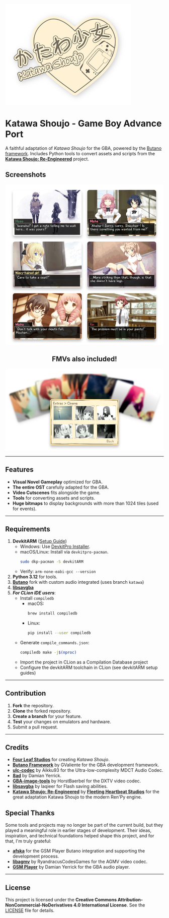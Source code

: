 ![Katawa Shoujo - Game Boy Advance Port](site/github-logo.png)

# Katawa Shoujo - Game Boy Advance Port

A faithful adaptation of *Katawa Shoujo* for the GBA, powered by
the [Butano framework](https://github.com/GValiente/butano). Includes Python tools to convert assets and scripts from
the **[Katawa Shoujo: Re-Engineered](https://github.com/fleetingheart/ksre)** project.

## Screenshots

![Screenshots](site/github-screenshots.png)

<h2 style="text-align: center;">FMVs also included!</h2>

![FMVs](site/github-fmvs.png)

---

## Features

- **Visual Novel Gameplay** optimized for GBA.
- **The entire OST** carefully adapted for the GBA.
- **Video Cutscenes** fits alongside the game.
- **Tools** for converting assets and scripts.
- **Huge bitmaps** to display backgrounds with more than 1024 tiles (used for events).

---

## Requirements

1. **DevkitARM** ([Setup Guide](https://devkitpro.org/wiki/Getting_Started))
    - Windows: Use [DevkitPro Installer](https://github.com/devkitPro/installer/releases/latest).
    - macOS/Linux: Install via `devkitpro-pacman`.
      ```bash
      sudo dkp-pacman -S devkitARM
      ```
    - Verify: `arm-none-eabi-gcc --version`
2. **Python 3.12** for tools.
3. **[Butano](https://github.com/neparij/butano/tree/katawa)**
   fork with custom audio integrated (uses branch `katawa`)
4. **[libsavgba](https://github.com/laqieer/libsavgba)**
5. ***For CLion IDE users***:
    - Install `compiledb`
        - macOS:
          ```bash
          brew install compiledb
          ```
        - Linux:
          ```bash
          pip install --user compiledb
          ```
    - Generate `compile_commands.json`:
      ```bash
      compiledb make -j$(nproc)
      ```
    - Import the project in CLion as a Compilation Database project
    - Configure the devkitARM toolchain in CLion (see devkitARM setup guides)

---

## Contribution

1. **Fork** the repository.
2. **Clone** the forked repository.
3. **Create a branch** for your feature.
4. **Test** your changes on emulators and hardware.
5. Submit a pull request.

---

## Credits

- **[Four Leaf Studios](https://www.katawa-shoujo.com)** for creating *Katawa Shoujo*.
- **[Butano Framework](https://github.com/GValiente/butano)** by GValiente for the GBA development framework.
- **[ulc-codec](https://github.com/Aikku93/ulc-codec)** by Aikku93 for the Ultra-low-complexity MDCT Audio Codec.
- **[8ad](https://pineight.com/gba/#8ad)** by Damian Yerrick.
- **[GBA-image-tools](https://github.com/HorstBaerbel/GBA-image-tools)** by HorstBaerbel for the DXTV video codec.
- **[libsavgba](https://github.com/laqieer/libsavgba)** by laqieer for Flash saving abilities.
- **[Katawa Shoujo: Re-Engineered](https://codeberg.org/fhs/katawa-shoujo-re-engineered)** by
  **[Fleeting Heartbeat Studios](https://www.fhs.sh/)** for the great adaptation Katawa Shoujo to the modern Ren'Py
  engine.

## Special Thanks

Some tools and projects may no longer be part of the current build, but they played a meaningful role in earlier stages of development. Their ideas, inspiration, and technical foundations helped shape this project, and for that, I'm truly grateful:

- **[afska](https://github.com/afska)** for the GSM Player Butano integration and supporting the development process.
- **[libagmv](https://github.com/RyandracusCodesGames/libagmv)** by RyandracusCodesGames for the AGMV video codec.
- **[GSM Player](https://github.com/pinobatch/gsmplayer-gba)** by Damian Yerrick for the GBA audio player.

---

## License

This project is licensed under the
**Creative Commons Attribution-NonCommercial-NoDerivatives 4.0 International License**.
See the [LICENSE](LICENSE.md) file for details.

